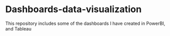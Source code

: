 # Dashboards-data-visualization

This repository includes some of the dashboards I have created in PowerBI, and Tableau 
